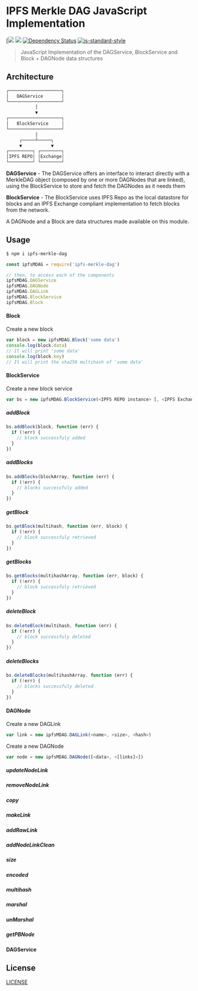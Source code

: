 IPFS Merkle DAG JavaScript Implementation
=========================================

[[![](https://img.shields.io/badge/freenode-%23ipfs-blue.svg?style=flat-square)](http://webchat.freenode.net/?channels=%23ipfs)
![](https://img.shields.io/badge/coverage-75%25-yellow.svg?style=flat-square) [![Dependency Status](https://david-dm.org/ipfs/js-ipfs-merkle-dag.svg?style=flat-square)](https://david-dm.org/ipfs/js-ipfs-merkledag) [![js-standard-style](https://img.shields.io/badge/code%20style-standard-brightgreen.svg?style=flat-square)](https://github.com/feross/standard)

> JavaScript Implementation of the DAGService, BlockService and Block + DAGNode data structures

## Architecture

```markdown
┌────────────────────┐
│   DAGService       │
└────────────────────┘
           │
           ▼
┌────────────────────┐
│   BlockService     │
└────────────────────┘
           │
     ┌─────┴─────┐
     ▼           ▼
┌─────────┐ ┌────────┐
│IPFS REPO│ │Exchange│
└─────────┘ └────────┘
```

**DAGService** - The DAGService offers an interface to interact directly with a MerkleDAG object (composed by one or more DAGNodes that are linked), using the BlockService to store and fetch the DAGNodes as it needs them

**BlockService** - The BlockService uses IPFS Repo as the local datastore for blocks and an IPFS Exchange compliant implementation to fetch blocks from the network.

A DAGNode and a Block are data structures made available on this module.

## Usage

```bash
$ npm i ipfs-merkle-dag
```

```javascript
const ipfsMDAG = require('ipfs-merkle-dag')

// then, to access each of the components
ipfsMDAG.DAGService
ipfsMDAG.DAGNode
ipfsMDAG.DAGLink
ipfsMDAG.BlockService
ipfsMDAG.Block
```

#### Block

Create a new block

```JavaScript
var block = new ipfsMDAG.Block('some data')
console.log(block.data) 
// It will print 'some data'
console.log(block.key)
// It will print the sha256 multihash of 'some data'
```

#### BlockService

Create a new block service

```JavaScript
var bs = new ipfsMDAG.BlockService(<IPFS REPO instance> [, <IPFS Exchange>])
```

##### addBlock

```JavaScript
bs.addBlock(block, function (err) {
  if (!err) {
    // block successfuly added
  }
})
```

##### addBlocks

```JavaScript
bs.addBlocks(blockArray, function (err) {
  if (!err) {
    // blocks successfuly added
  }
})
```

##### getBlock

```JavaScript
bs.getBlock(multihash, function (err, block) {
  if (!err) {
    // block successfuly retrieved
  }
})
```


##### getBlocks

```JavaScript
bs.getBlocks(multihashArray, function (err, block) {
  if (!err) {
    // block successfuly retrieved
  }
})
```

##### deleteBlock

```JavaScript
bs.deleteBlock(multihash, function (err) {
  if (!err) {
    // block successfuly deleted
  }
})
```

##### deleteBlocks

```JavaScript
bs.deleteBlocks(multihashArray, function (err) {
  if (!err) {
    // blocks successfuly deleted
  }
})
```



#### DAGNode

Create a new DAGLink

```JavaScript
var link = new ipfsMDAG.DAGLink(<name>, <size>, <hash>)
```

Create a new DAGNode

```JavaScript
var node = new ipfsMDAG.DAGNode([<data>, <[links]>])
```

##### updateNodeLink

##### removeNodeLink

##### copy

##### makeLink

##### addRawLink

##### addNodeLinkClean

##### size

##### encoded

##### multihash

##### marshal

##### unMarshal

##### getPBNode

#### DAGService

## License

[LICENSE](LICENSE.md)
